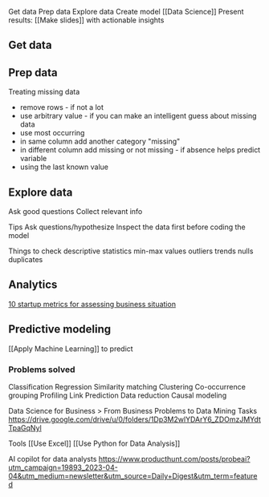 Get data
Prep data
Explore data
Create model [[Data Science]]
Present results: [[Make slides]] with actionable insights

## Get data

## Prep data
Treating missing data
- remove rows - if not a lot
- use arbitrary value - if you can make an intelligent guess about missing data
- use most occurring
- in same column add another category "missing"
- in different column add missing or not missing - if absence helps predict variable
- using the last known value

## Explore data
Ask good questions
Collect relevant info

Tips
Ask questions/hypothesize
Inspect the data first before coding the model

Things to check
descriptive statistics
min-max values
outliers
trends
nulls
duplicates


## Analytics
[10 startup metrics for assessing business situation  ](https://www.linkedin.com/posts/a-banks_10-startup-metrics-every-business-owner-must-ugcPost-7022206726217072640-3z-X?utm_source=share&utm_medium=member_android)

## Predictive modeling
[[Apply Machine Learning]] to predict

### Problems solved
Classification
Regression
Similarity matching
Clustering
Co-occurrence grouping
Profiling
Link Prediction
Data reduction
Causal modeling

Data Science for Business > From Business Problems to Data Mining Tasks
https://drive.google.com/drive/u/0/folders/1Dp3M2wlYDArY6_ZDOmzJMYdtTpaGqNyl


Tools
[[Use Excel]]
[[Use Python for Data Analysis]]

AI copilot for data analysts
https://www.producthunt.com/posts/probeai?utm_campaign=19893_2023-04-04&utm_medium=newsletter&utm_source=Daily+Digest&utm_term=featured

